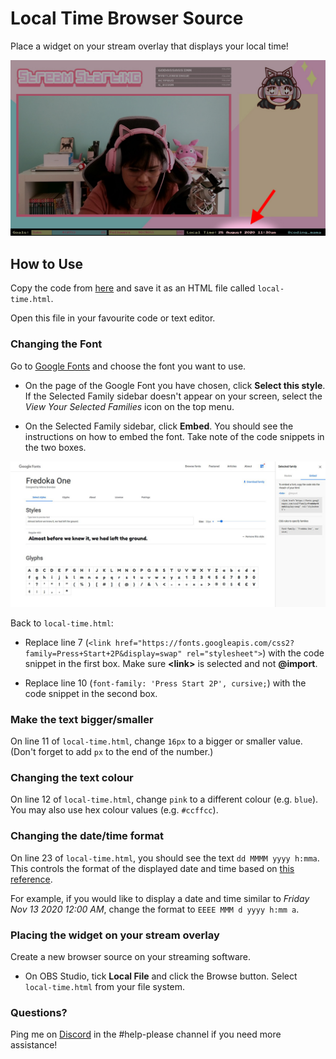 # Local Time Browser Source

Place a widget on your stream overlay that displays your local time!

![How the Local Time widget looks on my stream overlay](images/overlay.jpg)

## How to Use

Copy the code from [here](https://raw.githubusercontent.com/cdmama/obs-sources/master/local-time/sample.html) and save it as an HTML file called `local-time.html`.

Open this file in your favourite code or text editor.

### Changing the Font

Go to [Google Fonts](https://fonts.google.com) and choose the font you want to use.

* On the page of the Google Font you have chosen, click **Select this style**.  If the Selected Family sidebar doesn't appear on your screen, select the *View Your Selected Families* icon on the top menu.

* On the Selected Family sidebar, click **Embed**. You should see the instructions on how to embed the font. Take note of the code snippets in the two boxes.

![How to embed a Google Font](images/embed.jpg)

Back to `local-time.html`:

* Replace line 7 (`<link href="https://fonts.googleapis.com/css2?family=Press+Start+2P&display=swap" rel="stylesheet">`) with the code snippet in the first box. Make sure **\<link\>** is selected and not **@import**.

* Replace line 10 (`font-family: 'Press Start 2P', cursive;`) with the code snippet in the second box.

### Make the text bigger/smaller

On line 11 of `local-time.html`, change `16px` to a bigger or smaller value. (Don't forget to add `px` to the end of the number.)

### Changing the text colour

On line 12 of `local-time.html`, change `pink` to a different colour (e.g. `blue`). You may also use hex colour values (e.g. `#ccffcc`).

### Changing the date/time format

On line 23 of `local-time.html`, you should see the text `dd MMMM yyyy h:mma`. This controls the format of the displayed date and time based on [this reference](https://moment.github.io/luxon/docs/manual/formatting#table-of-tokens).

For example, if you would like to display a date and time similar to *Friday Nov 13 2020 12:00 AM*, change the format to `EEEE MMM d yyyy h:mm a`.

### Placing the widget on your stream overlay

Create a new browser source on your streaming software. 

* On OBS Studio, tick **Local File** and click the Browse button. Select `local-time.html` from your file system.

### Questions?

Ping me on [Discord](https://discord.gg/a9sJHUu) in the #help-please channel if you need more assistance! 